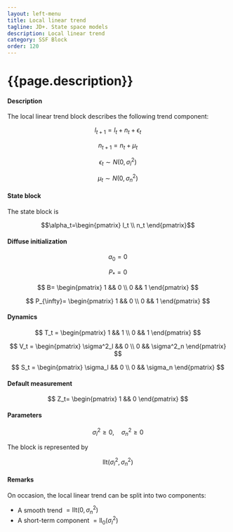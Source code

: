 ```yaml
---
layout: left-menu
title: Local linear trend
tagline: JD+. State space models
description: Local linear trend
category: SSF Block
order: 120
---
```

# {{page.description}}

#### Description

The local linear trend block describes the following trend component:

$$ l_{t+1} = l_t + n_t +  \epsilon_t $$

$$ n_{t+1} = n_t + \mu_t $$

$$ \epsilon_t \sim N(0, \sigma^2_l)$$

$$ \mu_t \sim N(0, \sigma^2_n)$$



#### State block

The state block is 

$$\alpha_t=\begin{pmatrix} l_t \\ n_t  \end{pmatrix}$$

#### Diffuse initialization 

$$ a_0 = 0$$

$$ P_*=  0 $$

$$ B= \begin{pmatrix} 1 && 0 \\ 0 && 1 \end{pmatrix} $$


$$ P_{\infty}= \begin{pmatrix} 1 && 0 \\ 0 && 1 \end{pmatrix} $$

#### Dynamics

$$ T_t = \begin{pmatrix} 1 && 1 \\ 0 && 1 \end{pmatrix} $$

$$ V_t = \begin{pmatrix} \sigma^2_l && 0 \\ 0 && \sigma^2_n \end{pmatrix} $$

$$ S_t = \begin{pmatrix} \sigma_l && 0 \\ 0 && \sigma_n \end{pmatrix} $$

#### Default measurement

$$ Z_t= \begin{pmatrix} 1 && 0 \end{pmatrix} $$

#### Parameters

$$ \sigma^2_l \ge 0,\quad \sigma^2_n \ge 0 $$

The block is represented by 

$$ \text{llt}(\sigma^2_l,\sigma^2_n) $$

#### Remarks

On occasion, the local linear trend can be split into two components:

* A smooth trend $=\text{llt}(0, \sigma^2_n)$
* A short-term component $=\text{ll}_0(\sigma^2_l)$